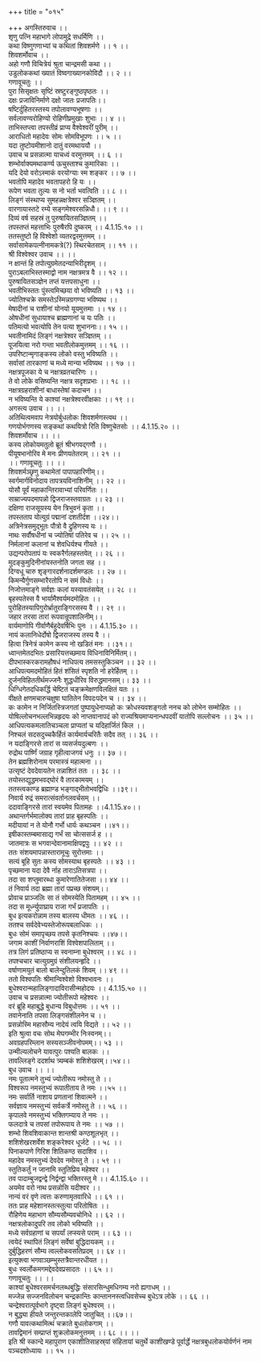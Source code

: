 +++
title = "०१५"

+++
अगस्तिरुवाच ।।  
शृणु पत्नि महाभागे लोपामुद्रे सधर्मिणि ।।  
कथा विष्णुगणाभ्यां च कथितां शिवशर्मणे ।। १ ।।  
शिवशर्मोवाच ।।  
अहो गणौ विचित्रेयं श्रुता चान्द्रमसी कथा ।।  
उडुलोककथां ख्यातं विष्वगाख्यानकोविदौ ।। २ ।।  
गणावूचतुः ।।  
पुरा सिसृक्षतः सृष्टिं स्रष्टुरङ्गुष्ठपृष्ठतः ।।  
दक्षः प्रजाविनिर्माणे दक्षो जातः प्रजापतिः।।  
षष्टिर्दुहितरस्तस्य तपोलावण्यभूषणाः ।।  
सर्वलावण्यरोहिण्यो रोहिणीप्रमुखाः शुभाः ।। ४ ।।  
ताभिस्तप्त्वा तपस्तीव्रं प्राप्य वैश्वेश्वरीं पुरीम् ।।  
आराधितो महादेवः सोमः सोमविभूपणः ।। ५ ।।  
यदा तुष्टोयमीशानो दातुं वरमथाययौ ।।  
उवाच च प्रसन्नात्मा याचध्वं वरमुत्तमम् ।। ६ ।।  
शम्भोर्वाक्यमथाकर्ण्य ऊचुस्ताश्च कुमारिकाः ।।  
यदि देयो वरोऽस्माकं वरयोग्याः स्म शङ्कर ।। ७ ।।  
भवतोपि महादेव भवतापहरो हि यः ।।  
रूपेण भवता तुल्यः स नो भर्ता भवत्विति ।। ८ ।।  
लिङ्गं संस्थाप्य सुमहन्नक्षत्रेश्वर सञ्ज्ञितम् ।।  
वारणायास्तटे रम्ये सङ्गमेश्वरसन्निधौ। ।। ९ ।।  
दिव्यं वर्ष सहस्रं तु पुरुषायितसञ्ज्ञितम् ।।  
तपस्तप्तं महत्ताभिः पुरुषैरपि दुष्करम् ।। 4.1.15.१० ।।  
ततस्तुष्टो हि विश्वेशो व्यतरद्वरमुत्तमम् ।।  
सर्वासामेकपत्नीनामकत्रे(?) स्थिरचेतसाम् ।। ११ ।।  
श्री विश्वेश्वर उवाच ।। ।।  
न क्षान्तं हि तपोत्युग्रमेतदन्याभिरीदृशम् ।।  
पुराऽबलाभिस्तस्माद्वो नाम नक्षत्रमत्र वै ।। १२ ।।  
पुरुषायितसञ्ज्ञेन तप्तं यत्तपसाधुना ।।  
भवतीभिस्ततः पुंस्त्वमिच्छया वो भविष्यति ।। १३ ।।  
ज्योतिश्चक्रे समस्तेऽस्मिन्नग्रगण्या भविष्यथ ।।  
मेषादीनां च राशीनां योनयो यूयमुत्तमाः ।। १४ ।।  
ओषधीनां सुधायाश्च ब्राह्मणानां च यः पतिः ।।  
पतिमत्यो भवत्योपि तेन पत्या शुभाननाः।। १५ ।।  
भवतीनामिदं लिङ्गं नक्षत्रेश्वर सञ्ज्ञितम् ।।  
पूजयित्वा नरो गन्ता भवतीलोकमुत्तमम् ।। १६ ।।  
उपरिष्टान्मृगाङ्कस्य लोको वस्तु भविष्यति ।।  
सर्वासां तारकाणां च मध्ये मान्या भविष्यथ ।। १७ ।।  
नक्षत्रपूजका ये च नक्षत्रव्रतचारिणः ।।  
ते वो लोके वसिष्यन्ति नक्षत्र सदृशप्रभाः ।। १८ ।।  
नक्षत्रग्रहराशीनां बाधास्तेषां कदाचन ।।  
न भविष्यन्ति ये काश्यां नक्षत्रेश्वरवीक्षकाः ।। १९ ।।  
अगस्त्य उवाच ।। ।।  
अतिथित्वमवाप नेत्रयोर्बुधलोकः शिवशर्मणस्त्वथ ।।  
गणयोर्भगणस्य सङ्कथां कथयित्रो रिति विष्णुचेतसोः ।। 4.1.15.२० ।।  
शिवशर्मोवाच ।। ।।  
कस्य लोकोयमतुलो ब्रूतं श्रीभगवद्गणौ ।।  
पीयूषभानोरिव मे मनः प्रीणयतेतराम् ।। २१ ।।  
।। गणावूचतुः ।। ।।  
शिवशर्मञ्छृणु कथामेतां पापापहारिणीम्।।  
स्वर्गमार्गविनोदाय तापत्रयविनाशिनीम् ।। २२ ।।  
योसौ पूर्वं महाकान्तिरावाभ्यां परिवर्णितः ।।  
साम्राज्यपदमापन्नो द्विजराजस्तवाग्रतः ।। २३ ।।  
दक्षिणा राजसूयस्य येन त्रिभुवनं कृता ।।  
तपस्तताप योत्युग्रं पद्मानां दशतीर्दश ।।२४।।  
अत्रिनेत्रसमुद्भूतः पौत्रो वै द्रुहिणस्य यः ।।  
नाथः सर्वौषधीनां च ज्योतिषां पतिरेव च ।। २५ ।।  
निर्मलानां कलानां च शेवधिर्यश्च गीयते ।।  
उद्यन्परोपतापं यः स्वकरैर्गलहस्तयेत् ।। २६ ।।  
मुदङ्कुमुदिनीनांयस्तनोति जगता सह ।।  
दिग्वधू चारु शृङ्गारदर्शनादर्शमण्डलः ।। २७ ।।  
किमन्यैर्गुणसम्भारैरतोपि न समं विधोः ।।  
निजोत्तमाङ्गे सर्वज्ञः कलां यस्यावतंसयेत् ।। २८ ।।  
बृहस्पतेस्स वै भार्यामैश्वर्यमदमोहितः ।।  
पुरोहितस्यापिगुरोर्भ्रातुराङ्गिरसस्य वै ।। २९ ।।  
जहार तरसा तारां रूपवान्रूपशालिनीम्।।  
वार्यमाणोपि गीर्वाणैर्बहुदेवर्षिभिः पुनः ।। 4.1.15.३० ।।  
नायं कलानिधेर्दोषो द्विजराजस्य तस्य वै ।।  
हित्वा त्रिनेत्रं कामेन कस्य नो खडितं मनः ।।३१।।  
ध्वान्तमेतदभितः प्रसारियत्तच्छमाय विधिनाविनिर्मितम्।।  
दीपभास्करकरामहौषधं नाधिपत्य तमसस्तुकिञ्चन ।। ३२ ।।  
आधिपत्यमदमोहितं हितं शंसितं स्पृशति नो हरेर्हितम् ।।  
दुर्जनविहिततीर्थमज्जनैः शुद्धधीरिव विरुद्धमानसम्।। ३३ ।।  
धिग्धिगेतदधिकर्द्धि चेष्टितं चङ्क्रमेक्षणविलक्षितं यतः ।।  
वीक्षते क्षणमचारुचक्षुषा घातितेन विपदःपदेन च ।। ३४ ।।  
कः कामेन न निर्जितस्त्रिजगतां पुष्पायुधेनाप्यहो कः क्रोधस्यवशङ्गतो ननच को लोभेन सम्मोहितः ।।  
योषिल्लोचनभल्लभिन्नहृदयः को नाप्तवानापदं को राज्यश्रियमाप्यनान्धपदवीं यातोपि सल्लोचनः ।। ३५ ।।  
आधिपत्यकमलातिचञ्चला प्राप्यतां च यदिहार्जितं किल ।।  
निश्चलं सदसदुच्चकैर्हितं कार्यमार्यचरितैः सदैव तत् ।। ३६ ।।  
न यदाङ्गिरसे तारां स व्यसर्जयदुल्बणः ।।  
रुद्रोथ पार्ष्णिं जग्राह गृहीत्वाजगवं धनुः ।। ३७ ।।  
तेन ब्रह्मशिरोनाम परमास्त्रं महात्मना ।।  
उत्सृष्टं देवदेवायतेन तन्नाशितं ततः ।। ३८ ।।  
तयोस्तद्युद्धमभवद्घोरं वै तारकामयम् ।।  
ततस्त्वकाण्ड ब्रह्माण्ड भङ्गाद्भीतोभवद्विधिः ।।३९।।  
निवार्य रुद्रं समरात्संवर्तानलवर्चसम् ।।  
ददावाङ्गिरसे तारां स्वयमेव पितामहः ।।4.1.15.४०।।  
अथान्तर्गर्भमालोक्य तारां प्राह बृहस्पतिः ।।  
मदीयायां न ते योनौ गर्भो धार्यः कथञ्चन ।।४१।।  
इषीकास्तम्बमासाद्य गर्भं सा चोत्ससर्ज ह ।।  
जातमात्रः स भगवान्देवानामाक्षिपद्वपुः ।। ४२ ।।  
ततः संशयमापन्नास्तारामूचुः सुरोत्तमाः ।।  
सत्यं बूहि सुतः कस्य सोमस्याथ बृहस्पतेः ।। ४३ ।।  
पृच्छमाना यदा देवै र्नाह ताराऽतिसत्रपा ।।  
तदा सा शप्तुमारब्धा कुमारेणातितेजसा ।। ४४ ।।  
तं निवार्य तदा ब्रह्मा तारां पप्रच्छ संशयम्।।  
प्रोवाच प्राञ्जलिः सा तं सोमस्येति पितामहम् ।। ४५ ।।  
तदा स मूर्ध्न्युपाघ्राय राजा गर्भं प्रजापतिः ।।  
बुध इत्यकरोन्नाम तस्य बालस्य धीमतः ।। ४६ ।।  
ततश्च सर्वदेवेभ्यस्तेजोरूपबलाधिकः ।।  
बुधः सोमं समापृच्छय तपसे कृतनिश्चयः ।।४७।।  
जगाम काशीं निर्वाणराशिं विश्वेशपालिताम् ।।  
तत्र लिगं प्रतिष्ठाप्य स स्वनाम्ना बुधेश्वरम् ।। ४८ ।।  
तपश्चचार चात्युग्रमुग्रं संशीलयन्हृदि ।।  
वर्षाणामयुतं बालो बालेन्दुतिलकं शिवम् ।। ४९ ।।  
ततो विश्वपतिः श्रीमान्विश्वेशो विश्वभावनः ।।  
बुधेश्वरान्महालिङ्गादाविरासीन्महोदयः ।। 4.1.15.५० ।।  
उवाच च प्रसन्नात्मा ज्योतीरूपो महेश्वरः ।।  
वरं ब्रूहि महाबुद्धे बुधान्य विबुधोत्तमः ।। ५१ ।।  
तवानेनाति तपसा लिङ्गसंशीलनेन च ।।  
प्रसन्नोस्मि महासौम्य नादेयं त्वयि विद्यते ।। ५२ ।।  
इति श्रुत्वा वचः सोथ मेघगम्भीर निःस्वनम्।।  
अवग्रहपरिम्लान सस्यसञ्जीवनोपमम्।। ५३ ।।  
उन्मील्यलोचने यावत्पुरः पश्यति बालकः ।।  
तावल्लिङ्गे ददर्शाथ त्र्यम्बकं शशिशेखरम्।।५४।।  
बुध उवाच ।। ।।  
नमः पूतात्मने तुभ्यं ज्योतीरूप नमोस्तु ते ।।  
विश्वरूप नमस्तुभ्यं रूपातीताय ते नमः ।।५५ ।।  
नमः सर्वार्ति नाशाय प्रणतानां शिवात्मने ।।  
सर्वज्ञाय नमस्तुभ्यं सर्वकर्त्रे नमोस्तु ते ।। ५६ ।।  
कृपालवे नमस्तुभ्यं भक्तिगम्याय ते नमः ।।  
फलदात्रे च तपसां तपोरूपाय ते नमः ।। ५७ ।।  
शम्भो शिवशिवाकान्त शान्तश्री कण्ठशूलभृत् ।।  
शशिशेखरशर्वेश शङ्करेश्वर धूर्जटे ।। ५८ ।।  
पिनाकपाणे गिरिश शितिकण्ठ सदाशिव ।।  
महादेव नमस्तुभ्यं देवदेव नमोस्तु ते ।। ५९ ।।  
स्तुतिकर्तुं न जानामि स्तुतिप्रिय महेश्वर ।।  
तव पादाम्बुजद्वन्द्वे निर्द्वन्द्वा भक्तिरस्तु मे ।। 4.1.15.६० ।।  
अयमेव वरो नाथ प्रसन्नोसि यदीश्वर ।।  
नान्यं वरं वृणे त्वत्तः करुणामृतवारिधे ।। ६१ ।।  
ततः प्राह महेशानस्तत्स्तुत्या परितोषितः ।।  
रौहिणेय महाभाग सौम्यसौम्यवचोनिधे ।। ६२ ।।  
नक्षत्रलोकादुपरि तव लोको भविष्यति ।।  
मध्ये सर्वग्रहाणां च सपर्यां लप्स्यसे पराम् ।। ६३ ।।  
त्वयेदं स्थापितं लिङ्गं सर्वेषां बुद्धिदायकम् ।।  
दुर्बुद्धिहरणं सौम्य त्वल्लोकवसतिप्रदम् ।। ६४ ।।  
इत्युक्त्वा भगवाञ्छम्भुस्तत्रैवान्तरधीयत ।।  
बुधः स्वर्लोकमगमद्देवदेवप्रसादतः ।। ६५ ।।  
गणावूचतुः ।। ।।  
काश्यां बुधेश्वरसमर्चनलब्धबुद्धिः संसारसिन्धुमधिगम्य नरो ह्यगाधम् ।।  
मज्जेन्न सज्जनविलोचन चन्द्रकान्तिः कान्ताननस्त्वधिवसेच्च बुधेऽत्र लोके ।। ६६ ।।  
चन्द्रेश्वरात्पूर्वभागे दृष्ट्वा लिङ्गं बुधेश्वरम् ।।  
न बुद्ध्या हीयते जन्तुरन्तकालेपि जातुचित् ।।६७।।  
गणौ यावत्कथामित्थं चक्राते बुधलोकगाम् ।।  
तावद्विमानं सम्प्राप्तं शुक्रलोकमनुत्तमम् ।। ६८ ।। ।।  
इति श्री स्कान्दे महापुराण एकाशीतिसाहस्र्यां संहितायां चतुर्थे काशीखण्डे पूर्वार्द्धे नक्षत्रबुधलोकयोर्वर्णनं नाम पञ्चदशोध्यायः ।। १५ ।।